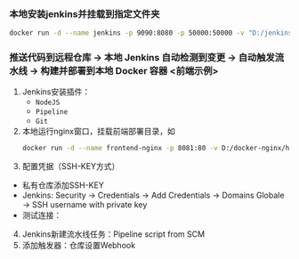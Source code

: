### 本地安装jenkins并挂载到指定文件夹
```bash
docker run -d --name jenkins -p 9090:8080 -p 50000:50000 -v "D:/jenkins:/var/jenkins_home" --restart=on-failure jenkins/jenkins:lts-jdk21
```

### 推送代码到远程仓库 → 本地 Jenkins 自动检测到变更 → 自动触发流水线 → 构建并部署到本地 Docker 容器 <前端示例>
1. Jenkins安装插件：
   - `NodeJS`
   - `Pipeline`
   - `Git`
2. 本地运行nginx窗口，挂载前端部署目录，如
   ```bash
   docker run -d --name frontend-nginx -p 8081:80 -v D:/docker-nginx/html:/usr/share/nginx/html nginx
   ```
3. 配置凭据（SSH-KEY方式）
  - 私有仓库添加SSH-KEY
  - Jenkins: Security → Credentials → Add Credentials → Domains Globale → SSH username with private key
  - 测试连接：

4. Jenkins新建流水线任务：Pipeline script from SCM
5. 添加触发器：仓库设置Webhook 
